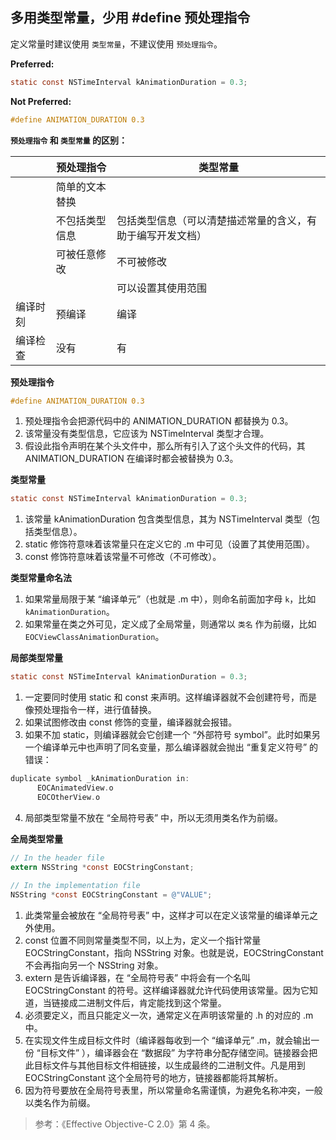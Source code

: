 ## 多用类型常量，少用 #define 预处理指令

定义常量时建议使用 `类型常量`，不建议使用 `预处理指令`。

**Preferred:**

```objectivec
static const NSTimeInterval kAnimationDuration = 0.3;
```

**Not Preferred:**

```objectivec
#define ANIMATION_DURATION 0.3
```

**`预处理指令` 和 `类型常量` 的区别：**

|          | 预处理指令     | 类型常量                                                   |
| -------- | -------------- | ---------------------------------------------------------- |
|          | 简单的文本替换 |                                                            |
|          | 不包括类型信息 | 包括类型信息（可以清楚描述常量的含义，有助于编写开发文档） |
|          | 可被任意修改   | 不可被修改                                                 |
|          |                | 可以设置其使用范围                                         |
| 编译时刻 | 预编译         | 编译                                                       |
| 编译检查 | 没有           | 有                                                         |

**预处理指令**

```objectivec
#define ANIMATION_DURATION 0.3
```

1. 预处理指令会把源代码中的 ANIMATION_DURATION 都替换为 0.3。
2. 该常量没有类型信息，它应该为 NSTimeInterval 类型才合理。
3. 假设此指令声明在某个头文件中，那么所有引入了这个头文件的代码，其 ANIMATION_DURATION 在编译时都会被替换为 0.3。

**类型常量**

```objectivec
static const NSTimeInterval kAnimationDuration = 0.3;
```

1. 该常量 kAnimationDuration 包含类型信息，其为 NSTimeInterval 类型（包括类型信息）。
2. static 修饰符意味着该常量只在定义它的 .m 中可见（设置了其使用范围）。
3. const 修饰符意味着该常量不可修改（不可修改）。

**类型常量命名法** 

1. 如果常量局限于某 “编译单元”（也就是 .m 中），则命名前面加字母 `k`，比如 `kAnimationDuration`。
2. 如果常量在类之外可见，定义成了全局常量，则通常以 `类名` 作为前缀，比如 `EOCViewClassAnimationDuration`。

**局部类型常量**

```objectivec
static const NSTimeInterval kAnimationDuration = 0.3;
```
  1. 一定要同时使用 static 和 const 来声明。这样编译器就不会创建符号，而是像预处理指令一样，进行值替换。
2. 如果试图修改由 const 修饰的变量，编译器就会报错。
3. 如果不加 static，则编译器就会它创建一个 “外部符号 symbol”。此时如果另一个编译单元中也声明了同名变量，那么编译器就会抛出 “重复定义符号” 的错误：
```objectivec
duplicate symbol _kAnimationDuration in:
      EOCAnimatedView.o
      EOCOtherView.o
```
4. 局部类型常量不放在 “全局符号表” 中，所以无须用类名作为前缀。

**全局类型常量**

```objectivec
// In the header file
extern NSString *const EOCStringConstant;
	
// In the implementation file
NSString *const EOCStringConstant = @"VALUE";
```

1. 此类常量会被放在 “全局符号表” 中，这样才可以在定义该常量的编译单元之外使用。
2. const 位置不同则常量类型不同，以上为，定义一个指针常量 EOCStringConstant，指向 NSString 对象。也就是说，EOCStringConstant 不会再指向另一个 NSString 对象。
3. extern 是告诉编译器，在 “全局符号表” 中将会有一个名叫 EOCStringConstant 的符号。这样编译器就允许代码使用该常量。因为它知道，当链接成二进制文件后，肯定能找到这个常量。
4. 必须要定义，而且只能定义一次，通常定义在声明该常量的 .h 的对应的 .m 中。
5. 在实现文件生成目标文件时（编译器每收到一个 “编译单元” .m，就会输出一份 “目标文件” ），编译器会在 “数据段” 为字符串分配存储空间。链接器会把此目标文件与其他目标文件相链接，以生成最终的二进制文件。凡是用到 EOCStringConstant 这个全局符号的地方，链接器都能将其解析。
6. 因为符号要放在全局符号表里，所以常量命名需谨慎，为避免名称冲突，一般以类名作为前缀。

> 参考：《Effective Objective-C 2.0》第 4 条。
